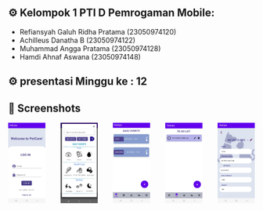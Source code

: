 ## ⚙️ Kelompok 1 PTI D Pemrogaman Mobile:
* Refiansyah Galuh Ridha Pratama (23050974120)
* Achilleus Danatha B (23050974122)
* Muhammad Angga Pratama  (23050974128)
* Hamdi Ahnaf Aswana (23050974148)

## ⚙️ presentasi Minggu ke : 12

## 📸 Screenshots
<div style="display: flex; justify-content: space-between;">
    <img src="1.png" alt="Resim 1" style="width: 15%;">
    <img src="2.png" alt="Resim 2" style="width: 15%;">
    <img src="3.png" alt="Resim 3" style="width: 15%;">
    <img src="4.png" alt="Resim 4" style="width: 15%;">
    <img src="5.png" alt="Resim 5" style="width: 15%;">
</div>
